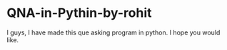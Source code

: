# QNA-in-Pythin-by-rohit
I guys, I have made this que asking program in python. I hope you would like.

